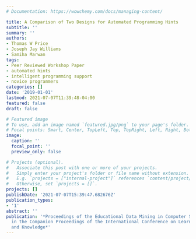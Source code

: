 ```yaml
---
# Documentation: https://wowchemy.com/docs/managing-content/

title: A Comparison of Two Designs for Automated Programming Hints
subtitle: ''
summary: ''
authors:
- Thomas W Price
- Joseph Jay Williams
- Samiha Marwan
tags:
- Peer Reviewed Workshop Paper
- automated hints
- intelligent programming support
- novice programmers
categories: []
date: '2019-01-01'
lastmod: 2021-07-07T11:39:48-04:00
featured: false
draft: false

# Featured image
# To use, add an image named `featured.jpg/png` to your page's folder.
# Focal points: Smart, Center, TopLeft, Top, TopRight, Left, Right, BottomLeft, Bottom, BottomRight.
image:
  caption: ''
  focal_point: ''
  preview_only: false

# Projects (optional).
#   Associate this post with one or more of your projects.
#   Simply enter your project's folder or file name without extension.
#   E.g. `projects = ["internal-project"]` references `content/project/deep-learning/index.md`.
#   Otherwise, set `projects = []`.
projects: []
publishDate: '2021-07-07T15:39:47.682676Z'
publication_types:
- '1'
abstract: ''
publication: '*Proceedings of the Educational Data Mining in Computer Science Workshop
  in the Companion Proceedings of the International Conference on Learning Analytics
  and Knowledge*'
---
```

